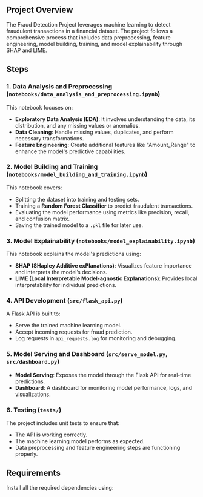  
## Project Overview

The Fraud Detection Project leverages machine learning to detect fraudulent transactions in a financial dataset. The project follows a comprehensive process that includes data preprocessing, feature engineering, model building, training, and model explainability through SHAP and LIME.

## Steps

### 1. **Data Analysis and Preprocessing** (`notebooks/data_analysis_and_preprocessing.ipynb`)

This notebook focuses on:
- **Exploratory Data Analysis (EDA)**: It involves understanding the data, its distribution, and any missing values or anomalies.
- **Data Cleaning**: Handle missing values, duplicates, and perform necessary transformations.
- **Feature Engineering**: Create additional features like "Amount_Range" to enhance the model's predictive capabilities.

### 2. **Model Building and Training** (`notebooks/model_building_and_training.ipynb`)

This notebook covers:
- Splitting the dataset into training and testing sets.
- Training a **Random Forest Classifier** to predict fraudulent transactions.
- Evaluating the model performance using metrics like precision, recall, and confusion matrix.
- Saving the trained model to a `.pkl` file for later use.

### 3. **Model Explainability** (`notebooks/model_explainability.ipynb`)

This notebook explains the model's predictions using:
- **SHAP (SHapley Additive exPlanations)**: Visualizes feature importance and interprets the model’s decisions.
- **LIME (Local Interpretable Model-agnostic Explanations)**: Provides local interpretability for individual predictions.

### 4. **API Development** (`src/flask_api.py`)

A Flask API is built to:
- Serve the trained machine learning model.
- Accept incoming requests for fraud prediction.
- Log requests in `api_requests.log` for monitoring and debugging.

### 5. **Model Serving and Dashboard** (`src/serve_model.py`, `src/dashboard.py`)

- **Model Serving**: Exposes the model through the Flask API for real-time predictions.
- **Dashboard**: A dashboard for monitoring model performance, logs, and visualizations.

### 6. **Testing** (`tests/`)

The project includes unit tests to ensure that:
- The API is working correctly.
- The machine learning model performs as expected.
- Data preprocessing and feature engineering steps are functioning properly.

## Requirements

Install all the required dependencies using:


